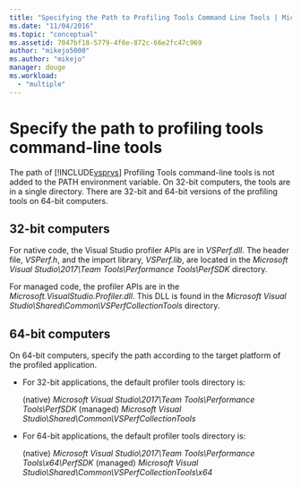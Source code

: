 ```yaml
---
title: "Specifying the Path to Profiling Tools Command Line Tools | Microsoft Docs"
ms.date: "11/04/2016"
ms.topic: "conceptual"
ms.assetid: 7047bf18-5779-4f6e-872c-66e2fc47c969
author: "mikejo5000"
ms.author: "mikejo"
manager: douge
ms.workload: 
  - "multiple"
---
```

# Specify the path to profiling tools command-line tools
The path of [!INCLUDE[vsprvs](../code-quality/includes/vsprvs_md.md)] Profiling Tools command-line tools is not added to the PATH environment variable. On 32-bit computers, the tools are in a single directory. There are 32-bit and 64-bit versions of the profiling tools on 64-bit computers.  
  
## 32-bit computers  
 For native code, the Visual Studio profiler APIs are in *VSPerf.dll*. The header file, *VSPerf.h*, and the import library, *VSPerf.lib*, are located in the *Microsoft Visual Studio\2017\Team Tools\Performance Tools\PerfSDK* directory.
  
 For managed code, the profiler APIs are in the *Microsoft.VisualStudio.Profiler.dll*. This DLL is found in the *Microsoft Visual Studio\Shared\Common\VSPerfCollectionTools* directory.
  
## 64-bit computers  
 On 64-bit computers, specify the path according to the target platform of the profiled application.  
  
-   For 32-bit applications, the default profiler tools directory is:  
  
     (native) *Microsoft Visual Studio\2017\Team Tools\Performance Tools\PerfSDK*
     (managed) *Microsoft Visual Studio\Shared\Common\VSPerfCollectionTools*  
  
-   For 64-bit applications, the default profiler tools directory is:  
  
     (native) *Microsoft Visual Studio\2017\Team Tools\Performance Tools\x64\PerfSDK*
     (managed) *Microsoft Visual Studio\Shared\Common\VSPerfCollectionTools\x64*